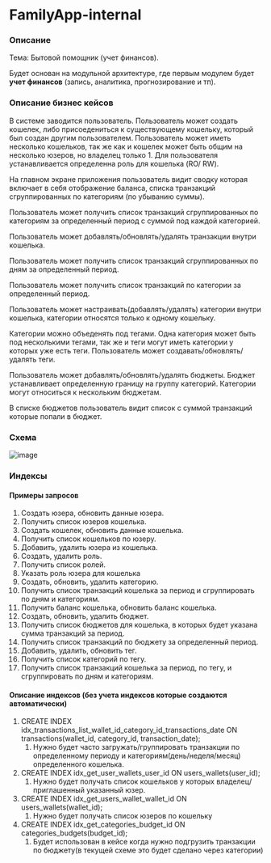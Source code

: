 # FamilyApp-internal

### Описание

Тема: Бытовой помощник (учет финансов). 

Будет основан на модульной архитектуре, где первым модулем будет **учет финансов** (запись, аналитика, прогнозирование и тп). 

### Описание бизнес кейсов


В системе заводится пользователь. Пользователь может создать кошелек, либо присоедениться к существующему кошельку, который был создан другим пользователем. Пользователь может иметь несколько кошельков, так же как и кошелек может быть общим на несколько юзеров, но владелец только 1. Для пользователя устанавливается определенна роль для кошелька (RO/ RW). 

На главном экране приложения пользователь видит сводку которая включает в себя отображение баланса, списка транзакций сгруппированных по категориям (по убыванию суммы).

Пользователь может получить список транзакций сгруппированных по категориям за определенный период с суммой под каждой категорией.

Пользователь может добавлять/обновлять/удалять транзакции внутри кошелька.

Пользователь может получить список транзакций сгруппированных по дням за определенный период.

Пользователь может получить список транзакций по категории за определенный период. 

Пользователь может настраивать(добавлять/удалять) категории внутри кошелька, категории относятся только к одному кошельку.

Категории можно объеденять под тегами. Одна категория может быть под несколькими тегами, так же и теги могут иметь категории у которых уже есть теги. Пользователь может создавать/обновлять/удалять теги.

Пользователь может добавлять/обновлять/удалять бюджеты. Бюджет устанавливает определенную границу на группу категорий. Категории могут относиться к нескольким бюджетам. 

В списке бюджетов пользователь видит список с суммой транзакций которые попали в бюджет.

### Схема
![image](https://user-images.githubusercontent.com/11871586/176472681-a2359e06-12e1-4ab7-bb52-3d93fdefbe7e.png)

### Индексы

#### Примеры запросов

1. Создать юзера, обновить данные юзера. 
2. Получить список юзеров кошелька.
3. Создать кошелек, обновить данные кошелька.
4. Получить список кошельков по юзеру. 
5. Добавить, удалить юзера из кошелька.
6. Создать, удалить роль.
7. Получить список ролей.
8. Указать роль юзера для кошелька
9. Создать, обновить, удалить категорию. 
10. Получить список транзакций кошелька за период и сгруппировать по дням и категориям. 
11. Получить баланс кошелька, обновить баланс кошелька.
12. Создать, обновить, удалить бюджет.
13. Получить список бюджетов для кошелька, в которых будет указана сумма транзакций за период.
14. Получить список транзакций по бюджету за определенный период.
15. Добавить, удалить, обновить тег.
16. Получить список категорий по тегу. 
17. Получить список транзакций кошелька за период, по тегу, и сгруппировать по дням и категориям.

#### Описание индексов (без учета индексов которые создаются автоматически)

1. CREATE INDEX idx_transactions_list_wallet_id_category_id_transactions_date ON transactions(wallet_id, category_id, transaction_date);
   1. Нужно будет часто загружать/группировать транзакции по определенному периоду и категориям(день/неделя/месяц) определенного кошелька.
2. CREATE INDEX idx_get_user_wallets_user_id ON users_wallets(user_id);
   1. Нужно будет получать список кошельков у которых владелец/приглашенный указанный юзер. 
3. CREATE INDEX idx_get_users_wallet_wallet_id ON users_wallets(wallet_id);
   1. Нужно будет получать список юзеров по кошельку
4. CREATE INDEX idx_get_categories_budget_id ON categories_budgets(budget_id);
   1. Будет использован в кейсе когда нужно подгрузить транзакции по бюджету(в текущей схеме это будет сделано через категории)



